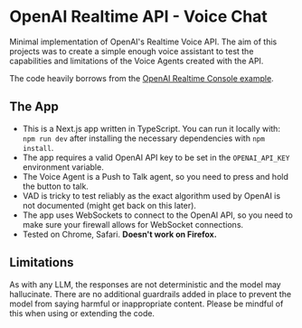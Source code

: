 # OpenAI Realtime API - Voice Chat

Minimal implementation of OpenAI's Realtime Voice API. The aim of this projects was to create a simple enough voice assistant to test the capabilities and limitations of the Voice Agents created with the API.

The code heavily borrows from the [OpenAI Realtime Console example](https://github.com/openai/openai-realtime-console.git).

## The App

- This is a Next.js app written in TypeScript. You can run it locally with:
  `npm run dev` after installing the necessary dependencies with `npm install`.
- The app requires a valid OpenAI API key to be set in the `OPENAI_API_KEY` environment variable.
- The Voice Agent is a Push to Talk agent, so you need to press and hold the button to talk.
- VAD is tricky to test reliably as the exact algorithm used by OpenAI is not documented (might get back on this later).
- The app uses WebSockets to connect to the OpenAI API, so you need to make sure your firewall allows for WebSocket connections.
- Tested on Chrome, Safari. **Doesn't work on Firefox.**

## Limitations

As with any LLM, the responses are not deterministic and the model may hallucinate. There are no additional guardrails added in place to prevent the model from saying harmful or inappropriate content. Please be mindful of this when using or extending the code.
